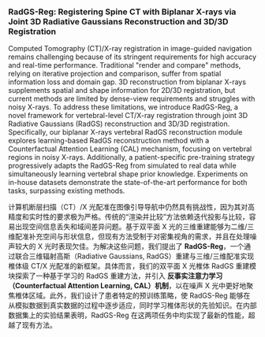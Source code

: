 ### RadGS-Reg: Registering Spine CT with Biplanar X-rays via Joint 3D Radiative Gaussians Reconstruction and 3D/3D Registration

Computed Tomography (CT)/X-ray registration in image-guided navigation remains challenging because of its stringent requirements for high accuracy and real-time performance. Traditional "render and compare" methods, relying on iterative projection and comparison, suffer from spatial information loss and domain gap. 3D reconstruction from biplanar X-rays supplements spatial and shape information for 2D/3D registration, but current methods are limited by dense-view requirements and struggles with noisy X-rays. To address these limitations, we introduce RadGS-Reg, a novel framework for vertebral-level CT/X-ray registration through joint 3D Radiative Gaussians (RadGS) reconstruction and 3D/3D registration. Specifically, our biplanar X-rays vertebral RadGS reconstruction module explores learning-based RadGS reconstruction method with a Counterfactual Attention Learning (CAL) mechanism, focusing on vertebral regions in noisy X-rays. Additionally, a patient-specific pre-training strategy progressively adapts the RadGS-Reg from simulated to real data while simultaneously learning vertebral shape prior knowledge. Experiments on in-house datasets demonstrate the state-of-the-art performance for both tasks, surpassing existing methods.

计算机断层扫描（CT）/X 光配准在图像引导导航中仍然具有挑战性，因为其对高精度和实时性的要求极为严格。传统的“渲染并比较”方法依赖迭代投影与比较，容易出现空间信息丢失和域间差异问题。基于双平面 X 光的三维重建能够为二维/三维配准补充空间与形状信息，但现有方法受制于对密集视角的需求，并且在处理噪声较大的 X 光时表现欠佳。为解决这些问题，我们提出了 **RadGS-Reg**，一个通过联合三维辐射高斯（Radiative Gaussians, RadGS）重建与三维/三维配准实现椎体级 CT/X 光配准的新框架。具体而言，我们的双平面 X 光椎体 RadGS 重建模块探索了一种基于学习的 RadGS 重建方法，并引入 **反事实注意力学习（Counterfactual Attention Learning, CAL）机制**，以在噪声 X 光中更好地聚焦椎体区域。此外，我们设计了患者特定的预训练策略，使 RadGS-Reg 能够在从模拟数据到真实数据的过程中逐步适应，同时学习椎体形状的先验知识。在内部数据集上的实验结果表明，RadGS-Reg 在这两项任务中均实现了最新的性能，超越了现有方法。
